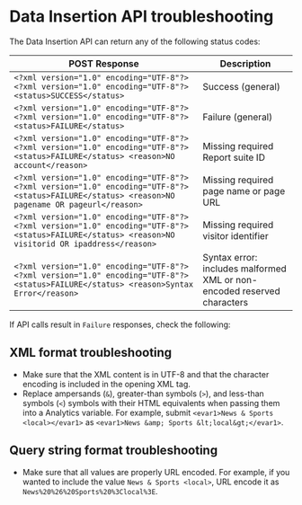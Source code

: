 # Data Insertion API troubleshooting

The Data Insertion API can return any of the following status codes:

| POST Response | Description |
|-----------------|---------------|
| `<?xml version="1.0" encoding="UTF-8"?><?xml version="1.0" encoding="UTF-8"?><status>SUCCESS</status>` | Success (general) |
| `<?xml version="1.0" encoding="UTF-8"?><?xml version="1.0" encoding="UTF-8"?><status>FAILURE</status>` | Failure (general) |
| `<?xml version="1.0" encoding="UTF-8"?><?xml version="1.0" encoding="UTF-8"?><status>FAILURE</status> <reason>NO account</reason>` | Missing required Report suite ID |
| `<?xml version="1.0" encoding="UTF-8"?><?xml version="1.0" encoding="UTF-8"?><status>FAILURE</status> <reason>NO pagename OR pageurl</reason>` | Missing required page name or page URL |
| `<?xml version="1.0" encoding="UTF-8"?><?xml version="1.0" encoding="UTF-8"?><status>FAILURE</status> <reason>NO visitorid OR ipaddress</reason>` | Missing required visitor identifier |
| `<?xml version="1.0" encoding="UTF-8"?><?xml version="1.0" encoding="UTF-8"?><status>FAILURE</status> <reason>Syntax Error</reason>` | Syntax error: includes malformed XML or non-encoded reserved characters |

If API calls result in `Failure` responses, check the following:

## XML format troubleshooting

* Make sure that the XML content is in UTF-8 and that the character encoding is included in the opening XML tag.
* Replace ampersands (`&`), greater-than symbols (`>`), and less-than symbols (`<`) symbols with their HTML equivalents when passing them into a Analytics variable. For example, submit `<evar1>News & Sports <local></evar1>` as `<evar1>News &amp; Sports &lt;local&gt;</evar1>`.

## Query string format troubleshooting

* Make sure that all values are properly URL encoded. For example, if you wanted to include the value `News & Sports <local>`, URL encode it as `News%20%26%20Sports%20%3Clocal%3E`.